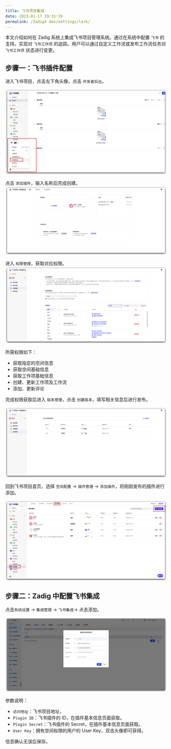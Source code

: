 ```yaml
---
title: 飞书项目集成
date: 2023-01-17 19:31:39
permalink: /ZadigX dev/settings/lark/
---
```


本文介绍如何在 Zadig 系统上集成飞书项目管理系统。通过在系统中配置 `飞书` 的支持，实现对 `飞书工作项` 的追踪。用户可以通过自定义工作流或发布工作流任务对 `飞书工作项` 状态进行变更。

## 步骤一：飞书插件配置
进入飞书项目，点击左下角头像，点击 `开发者后台`。

![larkapp](../_images/larkapp_config_01.png)

点击 `添加插件`，输入名称后完成创建。
![larkapp](../_images/larkapp_config_02.png)

进入 `权限管理`，获取对应权限。
![larkapp](../_images/larkapp_config_03.png)

所需权限如下：
- 获取指定的空间信息
- 获取空间基础信息
- 获取工作项基础信息
- 创建、更新工作项及工作流
- 添加、更新评论


完成权限获取后进入 `版本管理`，点击 `创建版本`，填写相关信息后进行发布。

![larkapp](../_images/larkapp_config_04.png)

回到飞书项目首页，选择 `空间配置` -> `插件管理` -> `添加插件`，将刚刚发布的插件进行添加。

![larkapp](../_images/larkapp_config_05.png)


## 步骤二：Zadig 中配置飞书集成

点击`系统设置` -> `集成管理`  -> `飞书集成`-> 点击添加。

![lark](../_images/lark1.png)

参数说明：
- `访问地址`：飞书项目地址，
- `Plugin ID`：飞书插件的 ID，在插件基本信息页面获取。
- `Plugin Secret`：飞书插件的 Secret，在插件基本信息页面获取。
- `User Key`：拥有空间权限的用户的 User Key，双击头像即可获得。

信息确认无误后保存。
